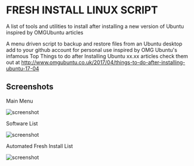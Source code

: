 # FRESH INSTALL LINUX SCRIPT
A list of tools and utilities to install after installing a new version of Ubuntu inspired by OMGUbuntu articles

A menu driven script to backup and restore files from an Ubuntu   desktop
 add to your github account for personal use
 inspired by OMG Ubuntu's infamous
 Top Things to do after Installing Ubuntu xx.xx articles
 check them out at http://www.omgubuntu.co.uk/2017/04/things-to-do-after-installing-ubuntu-17-04

## Screenshots ##

Main Menu

![screenshot](https://github.com/tmeralus/fresh-install-linux/blob/master/img/main-menu.png)

Software List

![screenshot](https://github.com/tmeralus/fresh-install-linux/blob/master/img/software-check-list.png)

Automated Fresh Install List

![screenshot](https://github.com/tmeralus/fresh-install-linux/blob/master/img/fresh-install-menu.png)
